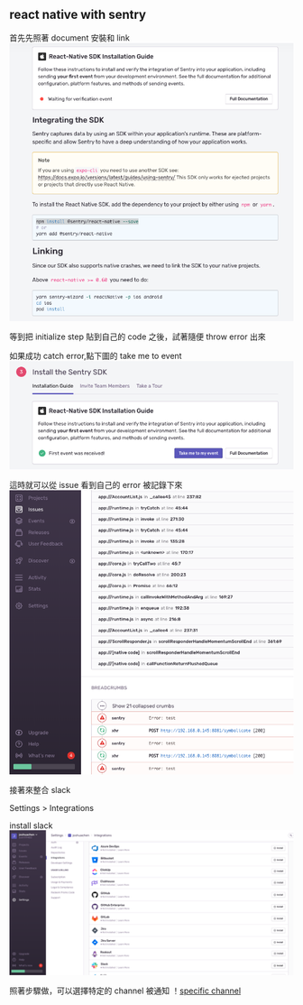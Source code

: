 ## react native with sentry
首先先照著 document 安裝和 link
![follow steps](./sentry/sentry1.png)

等到把 initialize step 貼到自己的 code 之後，試著隨便 throw error 出來

如果成功 catch error,點下圖的 take me to event
![take me to event](./sentry/sentry_event.png)

這時就可以從 issue 看到自己的 error 被記錄下來
![sentry test error](./sentry/sentry_test_error.png)

接著來整合 slack

Settings > Integrations

install slack
![sentry add slack](./sentry/sentry_add_slack.png)

照著步驟做，可以選擇特定的 channel 被通知
！[specific channel](.sentry/setup_slack_channel.png)